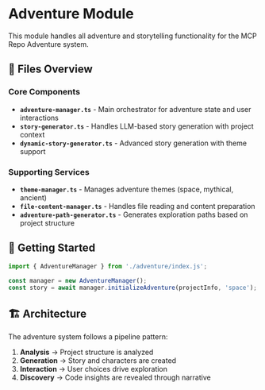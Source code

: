 # Adventure Module

This module handles all adventure and storytelling functionality for the MCP Repo Adventure system.

## 📁 Files Overview

### Core Components
- **`adventure-manager.ts`** - Main orchestrator for adventure state and user interactions
- **`story-generator.ts`** - Handles LLM-based story generation with project context
- **`dynamic-story-generator.ts`** - Advanced story generation with theme support

### Supporting Services
- **`theme-manager.ts`** - Manages adventure themes (space, mythical, ancient)
- **`file-content-manager.ts`** - Handles file reading and content preparation
- **`adventure-path-generator.ts`** - Generates exploration paths based on project structure

## 🚀 Getting Started

```typescript
import { AdventureManager } from './adventure/index.js';

const manager = new AdventureManager();
const story = await manager.initializeAdventure(projectInfo, 'space');
```

## 🏗️ Architecture

The adventure system follows a pipeline pattern:
1. **Analysis** → Project structure is analyzed
2. **Generation** → Story and characters are created
3. **Interaction** → User choices drive exploration
4. **Discovery** → Code insights are revealed through narrative